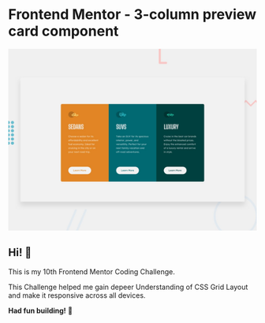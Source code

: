 # Frontend Mentor - 3-column preview card component

![Design preview for the 3-column preview card component coding challenge](./design/desktop-preview.jpg)

## Hi! 👋


This is my 10th Frontend Mentor Coding Challenge.

This Challenge helped me gain depeer Understanding of CSS Grid Layout and make it responsive across all devices.


**Had fun building!** 🚀
